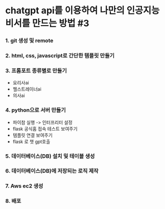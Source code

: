 # chatgpt api를 이용하여 나만의 인공지능 비서를 만드는 방법 #3

### 1. git 생성 및 remote

### 2. html, css, javascript로 간단한 템플릿 만들기

### 3. 프롬포트 종류별로 만들기
- 요리사ai
- 헬스트레이너ai
- 의사ai

### 4. python으로 서버 만들기
- 파이참 실행 -> 인터프리터 설정
- flask 공식홈 접속 테스트 보여주기
- 템플릿 연결 보여주기
- flask 로 챗 gpt호출

### 5. 데이터베이스(DB) 설치 및 테이블 생성

### 6. 데이터베이스(DB)에 저장되는 로직 제작

### 7. Aws ec2 생성

### 8. 배포